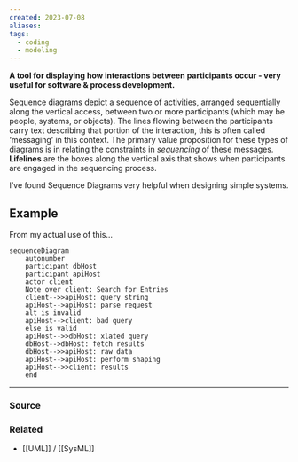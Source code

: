 ```yaml
---
created: 2023-07-08
aliases: 
tags:
  - coding
  - modeling
---
```

**A tool for displaying how interactions between participants occur - very useful for software & process development.**

Sequence diagrams depict a sequence of activities, arranged sequentially along the vertical access, between two or more participants (which may be people, systems, or objects). The lines flowing between the participants carry text describing that portion of the interaction, this is often called ‘messaging’ in this context. The primary value proposition for these types of diagrams is in relating the constraints in *sequencing* of these messages. **Lifelines** are the boxes along the vertical axis that shows when participants are engaged in the sequencing process.

I’ve found Sequence Diagrams very helpful when designing simple systems.

## Example

From my actual use of this...

```mermaid
sequenceDiagram
    autonumber 
    participant dbHost
    participant apiHost
    actor client
    Note over client: Search for Entries
    client-->>apiHost: query string
    apiHost-->apiHost: parse request 
    alt is invalid
    apiHost-->client: bad query
    else is valid
    apiHost-->>dbHost: xlated query
    dbHost-->dbHost: fetch results
    dbHost-->>apiHost: raw data
    apiHost-->apiHost: perform shaping
    apiHost-->>client: results
    end
```

---

### Source

### Related
- [[UML]] / [[SysML]]